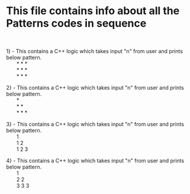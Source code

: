 <h1>This file contains info about all the Patterns codes in sequence</h1>
<br>
<p>
		1} - This contains a C++ logic which takes input "n" from user and prints below pattern.<br>
     &ensp;&ensp;&ensp;&ensp;* * *<br>&ensp;&ensp;&ensp;&ensp;* * *<br>&ensp;&ensp;&ensp;&ensp;* * *
</p>
<p>
		2} - This contains a C++ logic which takes input "n" from user and prints below pattern.<br>
     &ensp;&ensp;&ensp;&ensp;* <br>&ensp;&ensp;&ensp;&ensp;* * <br>&ensp;&ensp;&ensp;&ensp;* * *
</p>
<p>
		3} - This contains a C++ logic which takes input "n" from user and prints below pattern.<br>
     &ensp;&ensp;&ensp;&ensp;1 <br>&ensp;&ensp;&ensp;&ensp;1 2 <br>&ensp;&ensp;&ensp;&ensp;1 2 3
</p>
<p>
		4} - This contains a C++ logic which takes input "n" from user and prints below pattern.<br>
     &ensp;&ensp;&ensp;&ensp;1 <br>&ensp;&ensp;&ensp;&ensp;2 2 <br>&ensp;&ensp;&ensp;&ensp;3 3 3
</p>




